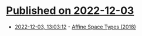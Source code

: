 # [Published on 2022-12-03](index.md)

* [2022-12-03, 13:03:12](https://news.ycombinator.com/item?id=33843162) - [Affine Space Types (2018)](http://videocortex.io/2018/Affine-Space-Types/)
